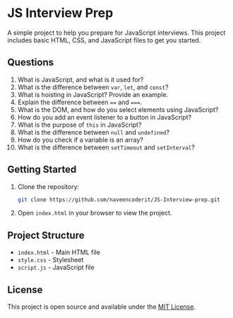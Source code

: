 # JS Interview Prep

A simple project to help you prepare for JavaScript interviews. This project includes basic HTML, CSS, and JavaScript files to get you started.

## Questions

1. What is JavaScript, and what is it used for?
2. What is the difference between `var`, `let`, and `const`?
3. What is hoisting in JavaScript? Provide an example.
4. Explain the difference between `==` and `===`.
5. What is the DOM, and how do you select elements using JavaScript?
6. How do you add an event listener to a button in JavaScript?
7. What is the purpose of `this` in JavaScript?
8. What is the difference between `null` and `undefined`?
9. How do you check if a variable is an array?
10. What is the difference between `setTimeout` and `setInterval`?

## Getting Started

1. Clone the repository:
   ```bash
   git clone https://github.com/naveencoderit/JS-Interview-prep.git
   ```
2. Open `index.html` in your browser to view the project.

## Project Structure

- `index.html` - Main HTML file
- `style.css` - Stylesheet
- `script.js` - JavaScript file

## License

This project is open source and available under the [MIT License](LICENSE). 